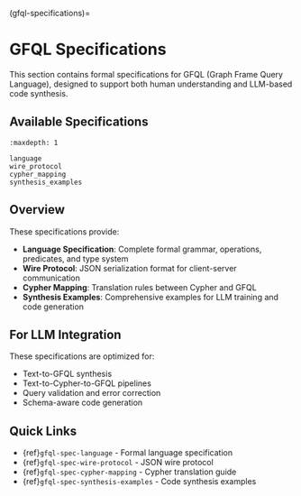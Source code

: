 (gfql-specifications)=

# GFQL Specifications

This section contains formal specifications for GFQL (Graph Frame Query Language), designed to support both human understanding and LLM-based code synthesis.

## Available Specifications

```{toctree}
:maxdepth: 1

language
wire_protocol
cypher_mapping
synthesis_examples
```

## Overview

These specifications provide:

- **Language Specification**: Complete formal grammar, operations, predicates, and type system
- **Wire Protocol**: JSON serialization format for client-server communication
- **Cypher Mapping**: Translation rules between Cypher and GFQL
- **Synthesis Examples**: Comprehensive examples for LLM training and code generation

## For LLM Integration

These specifications are optimized for:

- Text-to-GFQL synthesis
- Text-to-Cypher-to-GFQL pipelines
- Query validation and error correction
- Schema-aware code generation

## Quick Links

- {ref}`gfql-spec-language` - Formal language specification
- {ref}`gfql-spec-wire-protocol` - JSON wire protocol
- {ref}`gfql-spec-cypher-mapping` - Cypher translation guide
- {ref}`gfql-spec-synthesis-examples` - Code synthesis examples